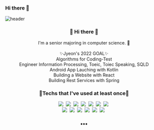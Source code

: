 ### Hi there 👋
<!--
**jyeonpark/jyeonpark** is a ✨ _special_ ✨ repository because its `README.md` (this file) appears on your GitHub profile.
Here are some ideas to get you started:

- 🔭 I’m currently working on ...
- 🌱 I’m currently learning ...
- 👯 I’m looking to collaborate on ...
- 🤔 I’m looking for help with ...
- 💬 Ask me about ...
- 📫 How to reach me: ...
- 😄 Pronouns: ...
- ⚡ Fun fact: ...
-->

![header](https://capsule-render.vercel.app/api?type=waving&color=auto&height=300&section=header&text=Jyeon's%20Study%20Log📚&fontSize=70)

<h3 align="center"> 👋 Hi there 👋 </h3>
<p align="center">
I'm a senior majoring in computer science. 🎀 <br><br>
       ✨Jyeon's 2022 GOAL✨ <br>
       Algorithms for Coding-Test <br>
   Engineer Information Processing, Toeic, Toiec Speaking, SQLD <br>
       Android App Lauching with Kotlin <br>
       Building a Website with React <br>
       Building Rest Services with Spring <br>
</p>
  
  <h3 align="center"> 📌Techs that I've used at least once📌 </h3>
<p align="center">
  <img src="https://img.shields.io/badge/-C-yellowgreen"/>&nbsp
  <img src="https://img.shields.io/badge/-C++-brightgreen"/>&nbsp
  <img src="https://img.shields.io/badge/-PYHTON-blue"/>&nbsp
  <img src="https://img.shields.io/badge/-JAVA-orange"/>&nbsp
  <img src="https://img.shields.io/badge/-JAVASCRIPT-9cf"/>&nbsp
  <img src="https://img.shields.io/badge/-KOTLIN-success"/>&nbsp
  <img src="https://img.shields.io/badge/-REACT-critical"/>&nbsp
  <br>
  <img src="https://img.shields.io/badge/-HTML-yello"/>&nbsp
  <img src="https://img.shields.io/badge/-CSS-9cf"/>&nbsp
  <img src="https://img.shields.io/badge/-Android Stduio-ff69b4"/>&nbsp
  <img src="https://img.shields.io/badge/-FLASK-green"/>&nbsp
  <img src="https://img.shields.io/badge/-DJANGO-inactive"/>&nbsp
  <img src="https://img.shields.io/badge/-GIT-black"/>&nbsp
</p>


<h3 align="center">•••</h3>
